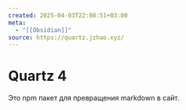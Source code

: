 ```yaml
---
created: 2025-04-03T22:08:51+03:00
meta:
  - "[[Obsidian]]"
source: https://quartz.jzhao.xyz/
---
```


# Quartz 4

Это npm пакет для превращения markdown в сайт.
